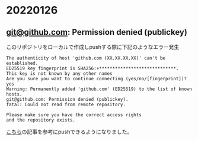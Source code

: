 # 20220126

## git@github.com: Permission denied (publickey) 
このリポジトリをローカルで作成しpushする際に下記のようなエラー発生

```
The authenticity of host 'github.com (XX.XX.XX.XX)' can't be established.
ED25519 key fingerprint is SHA256:+*****************************.
This key is not known by any other names
Are you sure you want to continue connecting (yes/no/[fingerprint])? yes
Warning: Permanently added 'github.com' (ED25519) to the list of known hosts.
git@github.com: Permission denied (publickey).
fatal: Could not read from remote repository.

Please make sure you have the correct access rights
and the repository exists.
```

[こちら](https://qiita.com/shizuma/items/2b2f873a0034839e47ce)の記事を参考にpushできるようになりました。
